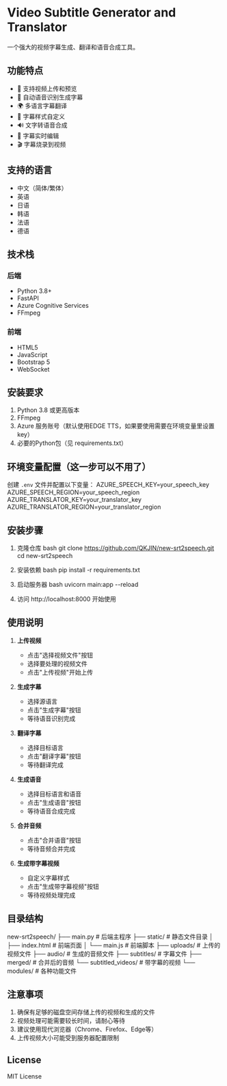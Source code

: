 # Video Subtitle Generator and Translator

一个强大的视频字幕生成、翻译和语音合成工具。

## 功能特点

- 🎥 支持视频上传和预览
- 🎯 自动语音识别生成字幕
- 🌍 多语言字幕翻译
- 🎨 字幕样式自定义
- 🔊 文字转语音合成
- 📝 字幕实时编辑
- 🎬 字幕烧录到视频

## 支持的语言

- 中文（简体/繁体）
- 英语
- 日语
- 韩语
- 法语
- 德语

## 技术栈

### 后端
- Python 3.8+
- FastAPI
- Azure Cognitive Services
- FFmpeg

### 前端
- HTML5
- JavaScript
- Bootstrap 5
- WebSocket

## 安装要求

1. Python 3.8 或更高版本
2. FFmpeg
3. Azure 服务账号（默认使用EDGE TTS，如果要使用需要在环境变量里设置key）
4. 必要的Python包（见 requirements.txt）

## 环境变量配置（这一步可以不用了）

创建 `.env` 文件并配置以下变量：
AZURE_SPEECH_KEY=your_speech_key
AZURE_SPEECH_REGION=your_speech_region
AZURE_TRANSLATOR_KEY=your_translator_key
AZURE_TRANSLATOR_REGION=your_translator_region


## 安装步骤

1. 克隆仓库
bash
git clone https://github.com/QKJIN/new-srt2speech.git
cd new-srt2speech

2. 安装依赖
bash
pip install -r requirements.txt

3. 启动服务器
bash
uvicorn main:app --reload


4. 访问 http://localhost:8000 开始使用

## 使用说明

1. **上传视频**
   - 点击"选择视频文件"按钮
   - 选择要处理的视频文件
   - 点击"上传视频"开始上传

2. **生成字幕**
   - 选择源语言
   - 点击"生成字幕"按钮
   - 等待语音识别完成

3. **翻译字幕**
   - 选择目标语言
   - 点击"翻译字幕"按钮
   - 等待翻译完成

4. **生成语音**
   - 选择目标语言和语音
   - 点击"生成语音"按钮
   - 等待语音合成完成

5. **合并音频**
   - 点击"合并语音"按钮
   - 等待音频合并完成

6. **生成带字幕视频**
   - 自定义字幕样式
   - 点击"生成带字幕视频"按钮
   - 等待视频处理完成

## 目录结构
new-srt2speech/
├── main.py # 后端主程序
├── static/ # 静态文件目录
│ ├── index.html # 前端页面
│ └── main.js # 前端脚本
├── uploads/ # 上传的视频文件
├── audio/ # 生成的音频文件
├── subtitles/ # 字幕文件
├── merged/ # 合并后的音频
└── subtitled_videos/ # 带字幕的视频
└── modules/ # 各种功能文件



## 注意事项

1. 确保有足够的磁盘空间存储上传的视频和生成的文件
2. 视频处理可能需要较长时间，请耐心等待
3. 建议使用现代浏览器（Chrome、Firefox、Edge等）
4. 上传视频大小可能受到服务器配置限制

## License

MIT License
